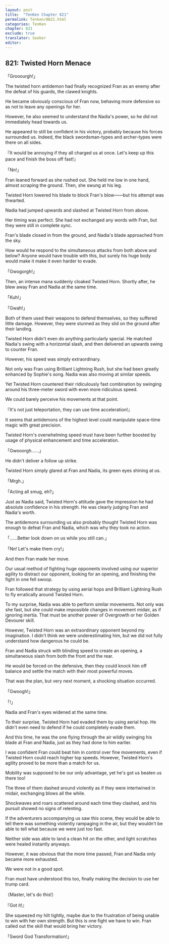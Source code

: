 ```yaml
---
layout: post
title:  "TenKen Chapter 821"
permalink: Tenken/0821.html
categories: TenKen
chapter: 821
exclude: true
translator: Seeker
editor: 
---
```

<h2 id="ch821">821: Twisted Horn Menace</h2>

「Grooourgh!」

The twisted horn antidemon had finally recognized Fran as an enemy after the defeat of his guards, the clawed knights.

He became obviously conscious of Fran now, behaving more defensive so as not to leave any openings for her.

However, he also seemed to understand the Nadia's power, so he did not immediately head towards us.

He appeared to still be confident in his victory, probably because his forces surrounded us. Indeed, the black swordsman-types and archer-types were there on all sides.

『It would be annoying if they all charged us at once. Let's keep up this pace and finish the boss off fast!』

「Nn!」

Fran leaned forward as she rushed out. She held me low in one hand, almost scraping the ground. Then, she swung at his leg.

Twisted Horn lowered his blade to block Fran's blow――but his attempt was thwarted.

Nadia had jumped upwards and slashed at Twisted Horn from above.

Her timing was perfect. She had not exchanged any words with Fran, but they were still in complete sync.

Fran's blade closed in from the ground, and Nadia's blade approached from the sky.

How would he respond to the simultaneous attacks from both above and below? Anyone would have trouble with this, but surely his huge body would make it make it even harder to evade.

「Gwogorgh!」

Then, an intense mana suddenly cloaked Twisted Horn. Shortly after, he blew away Fran and Nadia at the same time.

「Kuh!」

「Gwah!」

Both of them used their weapons to defend themselves, so they suffered little damage. However, they were stunned as they slid on the ground after their landing.

Twisted Horn didn't even do anything particularly special. He matched Nadia's swing with a horizontal slash, and then delivered an upwards swing to counter Fran.

However, his speed was simply extraordinary.

Not only was Fran using Brilliant Lightning Rush, but she had been greatly enhanced by Sophie's song. Nadia was also moving at similar speeds.

Yet Twisted Horn countered their ridiculously fast combination by swinging around his three-meter sword with even more ridiculous speed.

We could barely perceive his movements at that point.

『It's not just teleportation, they can use time acceleration!』

It seems that antidemons of the highest level could manipulate space-time magic with great precision.

Twisted Horn's overwhelming speed must have been further boosted by usage of physical enhancement and time acceleration.

「Gwooorgh……」

He didn't deliver a follow up strike.

Twisted Horn simply glared at Fran and Nadia, its green eyes shining at us.

「Mrgh.」

「Acting all smug, eh?」

Just as Nadia said, Twisted Horn's attitude gave the impression he had absolute confidence in his strength. He was clearly judging Fran and Nadia's worth.

The antidemons surrounding us also probably thought Twisted Horn was enough to defeat Fran and Nadia, which was why they took no action.

「……Better look down on us while you still can.」

「Nn! Let's make them cry!」

And then Fran made her move.

Our usual method of fighting huge opponents involved using our superior agility to distract our opponent, looking for an opening, and finishing the fight in one fell swoop.

Fran followed that strategy by using aerial hops and Brilliant Lightning Rush to fly erratically around Twisted Horn.

To my surprise, Nadia was able to perform similar movements. Not only was she fast, but she could make impossible changes in movement midair, as if ignoring inertia. That must be another power of Overgrowth or her Golden Devourer skill.

However, Twisted Horn was an extraordinary opponent beyond my imagination. I didn't think we were underestimating him, but we did not fully understand how dangerous he could be.

Fran and Nadia struck with blinding speed to create an opening, a simultaneous slash from both the front and the rear.

He would be forced on the defensive, then they could knock him off balance and settle the match with their most powerful moves.

That was the plan, but very next moment, a shocking situation occurred.

「Gwoogh!」

「!」

Nadia and Fran's eyes widened at the same time.

To their surprise, Twisted Horn had evaded them by using aerial hop. He didn't even need to defend if he could completely evade them.

And this time, he was the one flying through the air wildly swinging his blade at Fran and Nadia, just as they had done to him earlier.

I was confident Fran could beat him in control over fine movements, even if Twisted Horn could reach higher top speeds. However, Twisted Horn's agility proved to be more than a match for us.

Mobility was supposed to be our only advantage, yet he's got us beaten us there too!

The three of them dashed around violently as if they were intertwined in midair, exchanging blows all the while.

Shockwaves and roars scattered around each time they clashed, and his pursuit showed no signs of relenting.

If the adventurers accompanying us saw this scene, they would be able to tell there was something violently rampaging in the air, but they wouldn't be able to tell what because we were just too fast.

Neither side was able to land a clean hit on the other, and light scratches were healed instantly anyways.

However, it was obvious that the more time passed, Fran and Nadia only became more exhausted.

We were not in a good spot.

Fran must have understood this too, finally making the decision to use her trump card.

（Master, let's do this!）

『Got it!』

She squeezed my hilt tightly, maybe due to the frustration of being unable to win with her own strength. But this is one fight we have to win. Fran called out the skill that would bring her victory.

「Sword God Transformation!」



